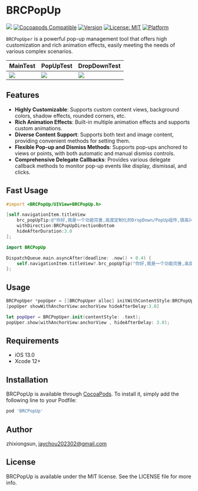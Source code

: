 # BRCPopUp

![](https://img.shields.io/github/v/tag/jaychou202302/BRCPopUp?label=Version)
[![Cocoapods Compatible](https://img.shields.io/badge/cocoapods-Compatible-brightgreen.svg)](https://cocoapods.org/pods/BRCPopUp)
[![Version](https://img.shields.io/cocoapods/v/BRCPopUp.svg?style=flat)](https://cocoapods.org/pods/BRCPopUp)
[![License: MIT](https://img.shields.io/badge/License-MIT-black.svg)](https://opensource.org/licenses/MIT)
[![Platform](https://img.shields.io/cocoapods/p/BRCPopUp.svg?style=flat)](https://cocoapods.org/pods/BRCPopUp)

`BRCPopUper` is a powerful pop-up management tool that offers high customization and rich animation effects, easily meeting the needs of various complex scenarios.

<table>
    <thead>
        <tr>
            <th>MainTest</th>
            <th>PopUpTest</th>
            <th>DropDownTest</th>
        </tr>
    </thead>
    <tbody>
        <tr>
            <td>
                <img src="https://jaychou202302.github.io/media/BRCPopUp/main.png"/>
            </td>
            <td>
                <img src="https://jaychou202302.github.io/media/BRCPopUp/popup.png"/>
            </td>
                 <td>
                <img src="https://jaychou202302.github.io/media/BRCPopUp/dropdown.png"/>
            </td>
        </tr>
    </tbody>
</table>

## Features

- **Highly Customizable**: Supports custom content views, background colors, shadow effects, rounded corners, etc.
- **Rich Animation Effects**: Built-in multiple animation effects and supports custom animations.
- **Diverse Content Support**: Supports both text and image content, providing convenient methods for setting them.
- **Flexible Pop-up and Dismiss Methods**: Supports pop-ups anchored to views or points, with both automatic and manual dismiss controls.
- **Comprehensive Delegate Callbacks**: Provides various delegate callback methods to monitor pop-up events like display, dismissal, and clicks.


## Fast Usage
```objective-c
#import <BRCPopUp/UIView+BRCPopUp.h>

[self.navigationItem.titleView 
    brc_popUpTip:@"你好,我是一个功能完善,高度定制化的DropDown/PopUp组件,很高兴认识你!" 
    withDirection:BRCPopUpDirectionBottom 
    hideAfterDuration:3.0
];
```

```swift
import BRCPopUp

DispatchQueue.main.asyncAfter(deadline: .now() + 0.4) {
    self.navigationItem.titleView?.brc_popUpTip("你好,我是一个功能完善,高度定制化的DropDown/PopUp组件,很高兴认识你!", with: .bottom,hideAfterDuration: 1.0);
};
```

## Usage

```objective-c
BRCPopUper *popUper = [[BRCPopUper alloc] initWithContentStyle:BRCPopUpContentStyleCustom];
[popUper showWithAnchorView:anchorView hideAfterDelay:3.0]
```

```swift
let popUper = BRCPopUper.init(contentStyle: .text);
popUper.show(withAnchorView:anchorView , hideAfterDelay: 3.0);
```

## Requirements
-  iOS 13.0
-  Xcode 12+

## Installation

BRCPopUp is available through [CocoaPods](https://cocoapods.org). To install
it, simply add the following line to your Podfile:

```ruby
pod 'BRCPopUp'
```

## Author

zhixiongsun, jaychou202302@gmail.com

## License

BRCPopUp is available under the MIT license. See the LICENSE file for more info.

